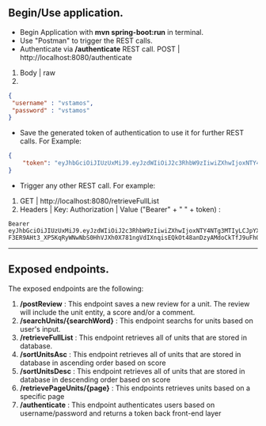 ## Begin/Use application.

- Begin Application with **mvn spring-boot:run** in terminal.
- Use "Postman" to trigger the REST calls.
- Authenticate via **/authenticate** REST call. POST | http://localhost:8080/authenticate
1. Body | raw 
2.
```json
{
 "username" : "vstamos",
 "password" : "vstamos"
}
```
   
- Save the generated token of authentication to use it for further REST calls. For Example:
```json
{
    "token": "eyJhbGciOiJIUzUxMiJ9.eyJzdWIiOiJ2c3RhbW9zIiwiZXhwIjoxNTY4NTkwNTM4LCJpYXQiOjE1Njg1NzI1Mzh9.D8bvnm3R3g-BTrqmUxWvTHErPdCxVTvuV_Es5xHt8thQ3ysBahXo2Eddk5p9RPAO7J_Gxrm0qR1Y4sP9raiWNg"
}
```
- Trigger any other REST call. For example:
1. GET | http://localhost:8080/retrieveFullList
2. Headers | Key: Authorization | Value ("Bearer" + " " + token) : 
```
Bearer eyJhbGciOiJIUzUxMiJ9.eyJzdWIiOiJ2c3RhbW9zIiwiZXhwIjoxNTY4NTg3MTIyLCJpYXQiOjE1Njg1NjkxMjJ9.Y6MYgm-F3ER9AHt3_XP5KqRyWNwNbS0HhVJXh0X781ngVdIXnqisEQkOt48anDzyAMdoCkTfJ9uFh0474Fpl0Q 
```

---

## Exposed endpoints.

The exposed endpoints are the following:

1. **/postReview** : This endpoint saves a new review for a unit. The review will include the unit entity, a score and/or a comment.
2. **/searchUnits/{searchWord}** : This endpoint searchs for units based on user's input.
3. **/retrieveFullList** : This endpoint retrieves all of units that are stored in database.
4. **/sortUnitsAsc** : This endpoint retrieves all of units that are stored in database in ascending order based on score
5. **/sortUnitsDesc** : This endpoint retrieves all of units that are stored in database in descending order based on score
6. **/retrievePageUnits/{page}** : This endpoints retrieves units based on a specific page
7. **/authenticate** : This endpoint authenticates users based on username/password and returns a token back front-end layer
 
 